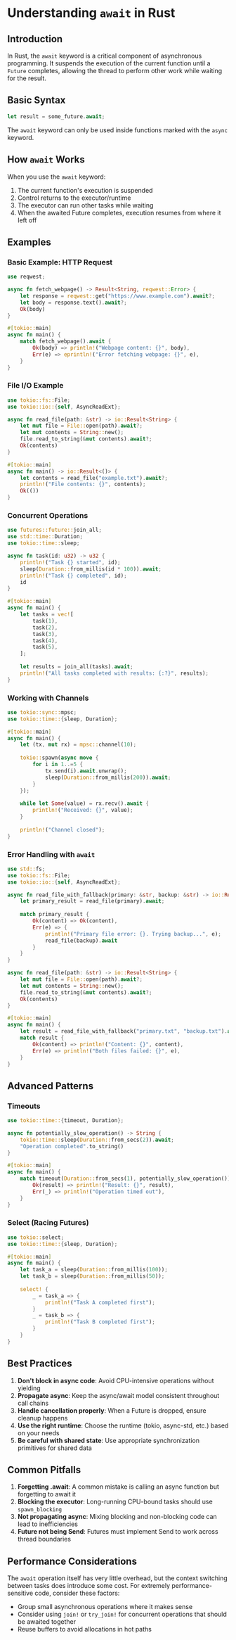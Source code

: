 # Understanding `await` in Rust

## Introduction

In Rust, the `await` keyword is a critical component of asynchronous programming. It suspends the execution of the current function until a `Future` completes, allowing the thread to perform other work while waiting for the result.

## Basic Syntax

```rust
let result = some_future.await;
```

The `await` keyword can only be used inside functions marked with the `async` keyword.

## How `await` Works

When you use the `await` keyword:

1. The current function's execution is suspended
2. Control returns to the executor/runtime
3. The executor can run other tasks while waiting
4. When the awaited Future completes, execution resumes from where it left off

## Examples

### Basic Example: HTTP Request

```rust
use reqwest;

async fn fetch_webpage() -> Result<String, reqwest::Error> {
    let response = reqwest::get("https://www.example.com").await?;
    let body = response.text().await?;
    Ok(body)
}

#[tokio::main]
async fn main() {
    match fetch_webpage().await {
        Ok(body) => println!("Webpage content: {}", body),
        Err(e) => eprintln!("Error fetching webpage: {}", e),
    }
}
```

### File I/O Example

```rust
use tokio::fs::File;
use tokio::io::{self, AsyncReadExt};

async fn read_file(path: &str) -> io::Result<String> {
    let mut file = File::open(path).await?;
    let mut contents = String::new();
    file.read_to_string(&mut contents).await?;
    Ok(contents)
}

#[tokio::main]
async fn main() -> io::Result<()> {
    let contents = read_file("example.txt").await?;
    println!("File contents: {}", contents);
    Ok(())
}
```

### Concurrent Operations

```rust
use futures::future::join_all;
use std::time::Duration;
use tokio::time::sleep;

async fn task(id: u32) -> u32 {
    println!("Task {} started", id);
    sleep(Duration::from_millis(id * 100)).await;
    println!("Task {} completed", id);
    id
}

#[tokio::main]
async fn main() {
    let tasks = vec![
        task(1),
        task(2),
        task(3),
        task(4),
        task(5),
    ];
    
    let results = join_all(tasks).await;
    println!("All tasks completed with results: {:?}", results);
}
```

### Working with Channels

```rust
use tokio::sync::mpsc;
use tokio::time::{sleep, Duration};

#[tokio::main]
async fn main() {
    let (tx, mut rx) = mpsc::channel(10);
    
    tokio::spawn(async move {
        for i in 1..=5 {
            tx.send(i).await.unwrap();
            sleep(Duration::from_millis(200)).await;
        }
    });
    
    while let Some(value) = rx.recv().await {
        println!("Received: {}", value);
    }
    
    println!("Channel closed");
}
```

### Error Handling with `await`

```rust
use std::fs;
use tokio::fs::File;
use tokio::io::{self, AsyncReadExt};

async fn read_file_with_fallback(primary: &str, backup: &str) -> io::Result<String> {
    let primary_result = read_file(primary).await;
    
    match primary_result {
        Ok(content) => Ok(content),
        Err(e) => {
            println!("Primary file error: {}. Trying backup...", e);
            read_file(backup).await
        }
    }
}

async fn read_file(path: &str) -> io::Result<String> {
    let mut file = File::open(path).await?;
    let mut contents = String::new();
    file.read_to_string(&mut contents).await?;
    Ok(contents)
}

#[tokio::main]
async fn main() {
    let result = read_file_with_fallback("primary.txt", "backup.txt").await;
    match result {
        Ok(content) => println!("Content: {}", content),
        Err(e) => println!("Both files failed: {}", e),
    }
}
```

## Advanced Patterns

### Timeouts

```rust
use tokio::time::{timeout, Duration};

async fn potentially_slow_operation() -> String {
    tokio::time::sleep(Duration::from_secs(2)).await;
    "Operation completed".to_string()
}

#[tokio::main]
async fn main() {
    match timeout(Duration::from_secs(1), potentially_slow_operation()).await {
        Ok(result) => println!("Result: {}", result),
        Err(_) => println!("Operation timed out"),
    }
}
```

### Select (Racing Futures)

```rust
use tokio::select;
use tokio::time::{sleep, Duration};

#[tokio::main]
async fn main() {
    let task_a = sleep(Duration::from_millis(100));
    let task_b = sleep(Duration::from_millis(50));
    
    select! {
        _ = task_a => {
            println!("Task A completed first");
        }
        _ = task_b => {
            println!("Task B completed first");
        }
    }
}
```

## Best Practices

1. **Don't block in async code**: Avoid CPU-intensive operations without yielding
2. **Propagate async**: Keep the async/await model consistent throughout call chains
3. **Handle cancellation properly**: When a Future is dropped, ensure cleanup happens
4. **Use the right runtime**: Choose the runtime (tokio, async-std, etc.) based on your needs
5. **Be careful with shared state**: Use appropriate synchronization primitives for shared data

## Common Pitfalls

1. **Forgetting .await**: A common mistake is calling an async function but forgetting to await it
2. **Blocking the executor**: Long-running CPU-bound tasks should use `spawn_blocking`
3. **Not propagating async**: Mixing blocking and non-blocking code can lead to inefficiencies
4. **Future not being Send**: Futures must implement Send to work across thread boundaries

## Performance Considerations

The `await` operation itself has very little overhead, but the context switching between tasks does introduce some cost. For extremely performance-sensitive code, consider these factors:

- Group small asynchronous operations where it makes sense
- Consider using `join!` or `try_join!` for concurrent operations that should be awaited together
- Reuse buffers to avoid allocations in hot paths